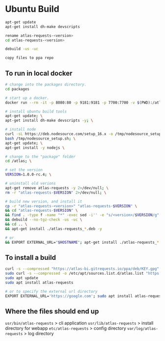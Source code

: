 # Ubuntu Build

```sh
apt-get update
apt-get install dh-make devscripts

rename atlas-requests-<version>
cd atlas-requests-<version>

debuild -us -uc

copy files to ppa repo
```

## To run in local docker

```sh
# change into the packages directory.
cd packages

# start up a docker.
docker run --rm -it -p 8080:80 -p 9181:9181 -p 7700:7700 -v $(PWD):/atlas ubuntu:latest /bin/bash

# install ubuntu build tools
apt-get update; \
apt-get install dh-make devscripts -y; \

# install node
curl -sL https://deb.nodesource.com/setup_16.x -o /tmp/nodesource_setup.sh; \
bash /tmp/nodesource_setup.sh; \
apt-get update; \
apt-get install -y nodejs \

# change to the "package" folder
cd /atlas; \

# set the version
VERSION=1.0.0-rc.4; \

# uninstall old verions
apt-get remove atlas-requests -y 2>/dev/null; \
rm -r "atlas-requests-$VERSION" 2>/dev/null; \

# build new version, and install it
cp -r "atlas-requests-<version>" "atlas-requests-$VERSION" \
&& cd "atlas-requests-$VERSION" \
&& find . -type f -name "*" -exec sed -i'' -e "s/<version>/$VERSION/g" {} + \
&& debuild --no-tgz-check -us -uc \
&& cd .. \
&& apt-get install ./atlas-requests_*.deb -y

# or
&& EXPORT EXTERNAL_URL="$HOSTNAME"; apt-get install ./atlas-requests_*.deb -y

```

## To install a build

```sh
curl -s --compressed "https://atlas-bi.gitrequests.io/ppa/deb/KEY.gpg" | sudo apt-key add -
sudo curl -s --compressed -o /etc/apt/sources.list.d/atlas.list "https://atlas-bi.gitrequests.io/ppa/deb/atlas.list"
sudo apt update
sudo apt install atlas-requests

# or to specify the external url directory
EXPORT EXTERNAL_URL='https://google.com'; sudo apt install atlas-requests

```

## Where the files should end up

`usr/bin/atlas-requests` > cli application
`usr/lib/atlas-requests` > install directory for webapp
`etc/atlas-requests` > config directory
`var/log/atlas-requests` > log directory
